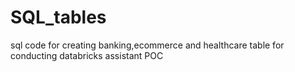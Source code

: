 # SQL_tables
sql code for creating banking,ecommerce and healthcare table for conducting databricks assistant POC
